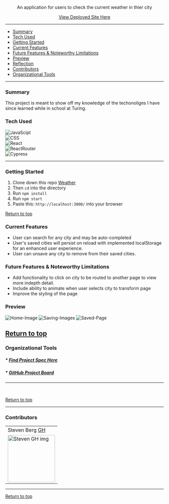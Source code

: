 <div align="center">
<p>An application for users to check the current weather in thier city</p>
<a href="https://weathernow88.netlify.app/">View Deployed Site Here</a>
</div>



---

- [Summary](#summary) 
- [Tech Used](#tech-used)
- [Getting Started](#getting-started) 
- [Current Features](#current-features) 
- [Future Features & Noteworthy Limitations](#future-features-&-noteworthy-limitations) 
- [Preview](#preview) 
- [Reflection](#reflection) 
- [Contributors](#contributors) 
- [Organizational Tools](#organizational-tools)
 
---

### Summary

This project is meant to show off my knowledge of the techonoliges I have since learned while in school at Turing. 
 
### Tech Used

![JavaScipt](https://img.shields.io/badge/JavaScript-323330?style=for-the-badge&logo=javascript&logoColor=F7DF1E)<br />
![CSS](https://img.shields.io/badge/CSS3-1572B6?style=for-the-badge&logo=css3&logoColor=white)<br />
![React](https://img.shields.io/badge/React-20232A?style=for-the-badge&logo=react&logoColor=61DAFB)<br />
![ReactRouter](https://img.shields.io/badge/React_Router-CA4245?style=for-the-badge&logo=react-router&logoColor=white)<br />
![Cypress](https://img.shields.io/badge/Cypress-17202C?style=for-the-badge&logo=cypress&logoColor=white)

---
### Getting Started
1. Clone down this repo [Weather](https://github.com/saberg1/weather)
2. Then ```cd``` into the directory
3. Run ```npm install```
4. Run ```npm start```
5. Paste this: ```http://localhost:3000/``` into your browser


[Return to top](#Weather)

### Current Features
- User can search for any city and may be auto-completed
- User's saved cities will persist on reload with implemented localStorage for an enhanced user experience. 
- User can unsave any city to remove from their saved cities.

### Future Features & Noteworthy Limitations
- Add functionality to click on city to be routed to another page to view more indepth detail. 
- Include ability to animate when user selects city to transform page
- Improve the styling of the page


### Preview
![Home-Image](https://i.ibb.co/3117CFg/Screen-Shot-2021-09-27-at-9-35-04-PM-2.png)
![Saving-Images](https://i.ibb.co/ZX4sB51/Screen-Shot-2021-09-27-at-9-35-51-PM-2.png)
![Saved-Page](https://i.ibb.co/X2wn8CF/Screen-Shot-2021-09-27-at-9-35-57-PM-2.png)



[Return to top](#Weather)
---

### Organizational Tools
##### * [Find Project Spec Here](https://frontend.turing.edu/projects/module-3/showcase.html)
##### * [GitHub Project Board](https://github.com/saberg1/weather/projects)

---
<br>


[Return to top](#The-NXT-Frontier)

---
### Contributors
<table>
     <tr>
          <td> Steven Berg <a href="saberg1.github.io/ideabox-boilerplate/">GH</td>
      </tr>
      </tr>
<td><img src="https://avatars.githubusercontent.com/u/27789047?s=400&u=c6ff851d568c1206e3440d76cae997d5312785be&v=4" alt="Steven GH img"
width="150" height="auto" /></td>
    </tr>
</table>



---

[Return to top](#spacex-stretch)
